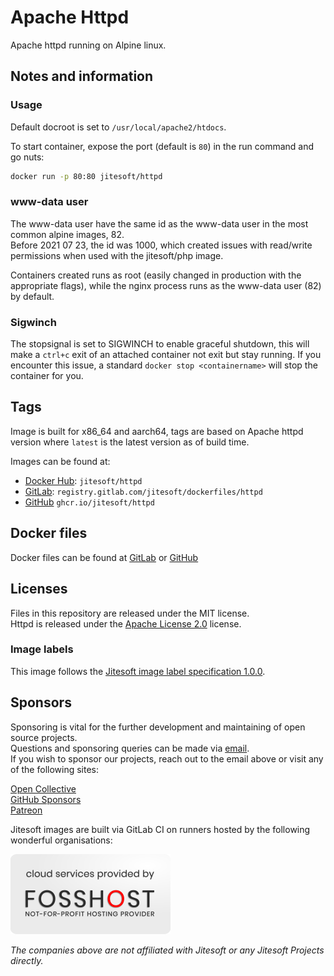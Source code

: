 # Apache Httpd

Apache httpd running on Alpine linux.

## Notes and information

### Usage

Default docroot is set to `/usr/local/apache2/htdocs`.  

To start container, expose the port (default is `80`) in the run command and go nuts:

```bash
docker run -p 80:80 jitesoft/httpd
```

### www-data user

The www-data user have the same id as the www-data user in the most common alpine images, 82.  
Before 2021 07 23, the id was 1000, which created issues with read/write permissions
when used with the jitesoft/php image.

Containers created runs as root (easily changed in production with the appropriate flags),
while the nginx process runs as the www-data user (82) by default.

### Sigwinch

The stopsignal is set to SIGWINCH to enable graceful shutdown, this will make a
`ctrl+c` exit of an attached container not exit but stay running. If you encounter this
issue, a standard `docker stop <containername>` will stop the container for you.

## Tags

Image is built for x86_64 and aarch64, tags are based on Apache httpd version
where `latest` is the latest version as of build time.

Images can be found at:

* [Docker Hub](https://hub.docker.com/r/jitesoft/httpd): `jitesoft/httpd`
* [GitLab](https://gitlab.com/jitesoft/dockerfiles/httpd): `registry.gitlab.com/jitesoft/dockerfiles/httpd`
* [GitHub](https://github.com/orgs/jitesoft/packages/container/package/httpd) `ghcr.io/jitesoft/httpd`

## Docker files

Docker files can be found at  [GitLab](https://gitlab.com/jitesoft/dockerfiles/httpd) or [GitHub](https://github.com/jitesoft/docker-httpd)

## Licenses

Files in this repository are released under the MIT license.  
Httpd is released under the [Apache License 2.0](https://www.apache.org/licenses/) license.  

### Image labels

This image follows the [Jitesoft image label specification 1.0.0](https://gitlab.com/snippets/1866155).

## Sponsors

Sponsoring is vital for the further development and maintaining of open source projects.  
Questions and sponsoring queries can be made via <a href="mailto:sponsor@jitesoft.com">email</a>.  
If you wish to sponsor our projects, reach out to the email above or visit any of the following sites:

[Open Collective](https://opencollective.com/jitesoft-open-source)  
[GitHub Sponsors](https://github.com/sponsors/jitesoft)  
[Patreon](https://www.patreon.com/jitesoft)

Jitesoft images are built via GitLab CI on runners hosted by the following wonderful organisations:

<a href="https://fosshost.org/">
  <img src="https://raw.githubusercontent.com/jitesoft/misc/master/sponsors/fosshost.png" width="256" alt="Fosshost logo" />
</a>

_The companies above are not affiliated with Jitesoft or any Jitesoft Projects directly._
